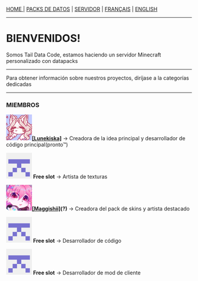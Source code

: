 <p><a href="../es/index">HOME </a> | <a href="../es/datapacks">    PACKS DE DATOS</a> | <a href="../es/server">    SERVIDOR</a> | <a href="../fr/index">    FRANÇAIS</a> | <a href="../index">    ENGLISH</a></p>

<hr>

<h1>BIENVENIDOS!</h1>
<p>Somos Tail Data Code, estamos haciendo un servidor Minecraft personalizado con datapacks</p>

<hr>

<p>Para obtener información sobre nuestros proyectos, diríjase a la categorías dedicadas</p>

<hr>

<h3>MIEMBROS</h3>
<p><img src="/images/Lunekiska-70x70.png"/><b><a href= "https://twitter.com/lemq_ocp">[Lunekiska]</a></b> -> Creadora de la idea principal y desarrollador de código principal(pronto™)</p>
    
  <p><img src="/images/free-slot-70x70.png"/><b> Free slot</b> -> Artista de texturas</p>
    
  <p><img src="/images/Maggishii-70x70.png"/><b><a href= "https://twitter.com/Maggishii">[Maggishii]</a>(?)</b> -> Creadora del pack de skins y artista destacado</p>
    
  <p><img src="/images/free-slot-70x70.png"/><b> Free slot</b> -> Desarrollador de código</p>
    
  <p><img src="/images/free-slot-70x70.png"/><b> Free slot</b> -> Desarrollador de mod de cliente</p>
